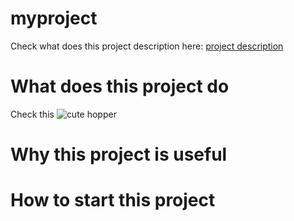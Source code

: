 # myproject
Check what does this project description here: [project description](doc/description.doc)
# What does this project do
Check this ![cute hopper](http://www.growweedeasy.com/sites/growweedeasy.com/files/example-of-a-gross-leafhopper.jpg)

# Why this project is useful

# How to start this project